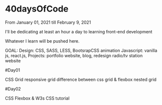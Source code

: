 # 40daysOfCode

From January 01, 2021 till February 9, 2021

I'll be dedicating at least an hour a day to learning front-end development

Whatever I learn will be pushed here.

GOAL:
Design: CSS, SASS, LESS, BootsrapCSS animation
Javascript: vanilla js, react.js,
Projects: portfolio website, blog, redesign radio/tv station website





#Day01

CSS Grid
  responsive grid
  difference between css grid & flexbox
  nested grid


#Day02

CSS Flexbox & W3s CSS tutorial
